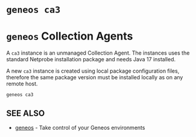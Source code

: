# `geneos ca3`

# `geneos` Collection Agents

A `ca3` instance is an unmanaged Collection Agent. The instances uses the standard Netprobe installation package and needs Java 17 installed.

A new `ca3` instance is created using local package configuration files, therefore the same package version must be installed locally as on any
remote host.

```text
geneos ca3
```

## SEE ALSO

* [geneos](geneos.md)	 - Take control of your Geneos environments

